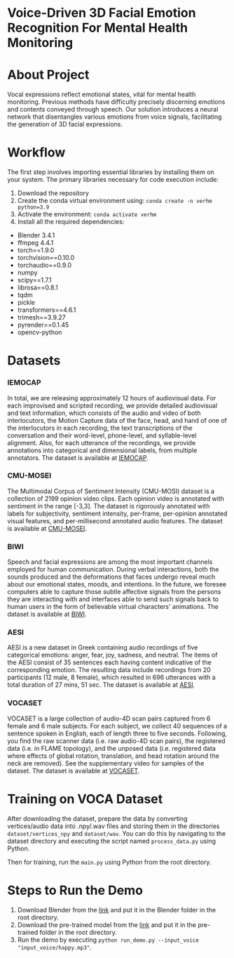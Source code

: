# Voice-Driven 3D Facial Emotion Recognition For Mental Health Monitoring

# About Project

Vocal expressions reflect emotional states, vital for mental health monitoring. Previous methods have difficulty precisely discerning emotions and contents conveyed through speech. Our solution introduces a neural network that disentangles various emotions from voice signals, facilitating the generation of 3D facial expressions.

# Workflow

The first step involves importing essential libraries by installing them on your system. The primary libraries necessary for code execution include:

1. Download the repository
2. Create the conda virtual environment using: `conda create -n verhm python=3.9`
3. Activate the environment: `conda activate verhm`
4. Install all the required dependencies:

- Blender 3.4.1
- ffmpeg 4.4.1
- torch==1.9.0
- torchvision==0.10.0
- torchaudio==0.9.0
- numpy
- scipy==1.7.1
- librosa==0.8.1
- tqdm
- pickle
- transformers==4.6.1
- trimesh==3.9.27
- pyrender==0.1.45
- opencv-python

# Datasets

### IEMOCAP
In total, we are releasing approximately 12 hours of audiovisual data. For each improvised and scripted recording, we provide detailed audiovisual and text information, which consists of the audio and video of both interlocutors, the Motion Capture data of the face, head, and hand of one of the interlocutors in each recording, the text transcriptions of the conversation and their word-level, phone-level, and syllable-level alignment. Also, for each utterance of the recordings, we provide annotations into categorical and dimensional labels, from multiple annotators. The dataset is available at [IEMOCAP](https://sail.usc.edu/iemocap/iemocap_release.htm).

### CMU-MOSEI
The Multimodal Corpus of Sentiment Intensity (CMU-MOSI) dataset is a collection of 2199 opinion video clips. Each opinion video is annotated with sentiment in the range [-3,3]. The dataset is rigorously annotated with labels for subjectivity, sentiment intensity, per-frame, per-opinion annotated visual features, and per-millisecond annotated audio features. The dataset is available at [CMU-MOSEI](http://multicomp.cs.cmu.edu/resources/cmu-mosi-dataset/).

### BIWI
Speech and facial expressions are among the most important channels employed for human communication. During verbal interactions, both the sounds produced and the deformations that faces undergo reveal much about our emotional states, moods, and intentions. In the future, we foresee computers able to capture those subtle affective signals from the persons they are interacting with and interfaces able to send such signals back to human users in the form of believable virtual characters' animations. The dataset is available at [BIWI](https://data.vision.ee.ethz.ch/cvl/datasets/b3dac2.en.html).

### AESI
AESI is a new dataset in Greek containing audio recordings of five categorical emotions: anger, fear, joy, sadness, and neutral. The items of the AESI consist of 35 sentences each having content indicative of the corresponding emotion. The resulting data include recordings from 20 participants (12 male, 8 female), which resulted in 696 utterances with a total duration of 27 mins, 51 sec. The dataset is available at [AESI](https://robotics.ntua.gr/aesi-dataset/).

### VOCASET
VOCASET is a large collection of audio-4D scan pairs captured from 6 female and 6 male subjects. For each subject, we collect 40 sequences of a sentence spoken in English, each of length three to five seconds. Following, you find the raw scanner data (i.e. raw audio-4D scan pairs), the registered data (i.e. in FLAME topology), and the unposed data (i.e. registered data where effects of global rotation, translation, and head rotation around the neck are removed). See the supplementary video for samples of the dataset. The dataset is available at [VOCASET](https://voca.is.tue.mpg.de/download.php).

# Training on VOCA Dataset

After downloading the dataset, prepare the data by converting vertices/audio data into .npy/.wav files and storing them in the directories `dataset/vertices_npy` and `dataset/wav`. You can do this by navigating to the dataset directory and executing the script named `process_data.py` using Python.

Then for training, run the `main.py` using Python from the root directory.

# Steps to Run the Demo

1. Download Blender from the [link](https://ftp.nluug.nl/pub/graphics/blender/release/Blender3.4/blender-3.4.1-linux-x64.tar.xz) and put it in the Blender folder in the root directory.
2. Download the pre-trained model from the [link](https://drive.google.com/file/d/1ywEYhMWdxWk9Bqt0UIOdAyYM6v8JUF-K/view?usp=sharing) and put it in the pre-trained folder in the root directory.
3. Run the demo by executing `python run_demo.py --input_voice "input_voice/happy.mp3"`.

